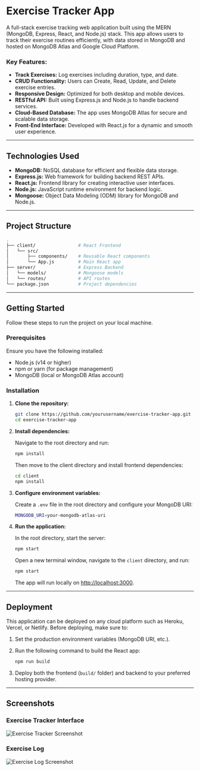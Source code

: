 
# **Exercise Tracker App**

A full-stack exercise tracking web application built using the MERN (MongoDB, Express, React, and Node.js) stack. This app allows users to track their exercise routines efficiently, with data stored in MongoDB and hosted on MongoDB Atlas and Google Cloud Platform.

### **Key Features:**

- **Track Exercises:** Log exercises including duration, type, and date.
- **CRUD Functionality:** Users can Create, Read, Update, and Delete exercise entries.
- **Responsive Design:** Optimized for both desktop and mobile devices.
- **RESTful API:** Built using Express.js and Node.js to handle backend services.
- **Cloud-Based Database:** The app uses MongoDB Atlas for secure and scalable data storage.
- **Front-End Interface:** Developed with React.js for a dynamic and smooth user experience.

---

## **Technologies Used**

- **MongoDB:** NoSQL database for efficient and flexible data storage.
- **Express.js:** Web framework for building backend REST APIs.
- **React.js:** Frontend library for creating interactive user interfaces.
- **Node.js:** JavaScript runtime environment for backend logic.
- **Mongoose:** Object Data Modeling (ODM) library for MongoDB and Node.js.

---

## **Project Structure**

```bash
.
├── client/                # React Frontend
│   └── src/
│       ├── components/    # Reusable React components
│       └── App.js         # Main React app
├── server/                # Express Backend
│   └── models/            # Mongoose models
│   └── routes/            # API routes
└── package.json           # Project dependencies
```

---

## **Getting Started**

Follow these steps to run the project on your local machine.

### **Prerequisites**

Ensure you have the following installed:

- Node.js (v14 or higher)
- npm or yarn (for package management)
- MongoDB (local or MongoDB Atlas account)

### **Installation**

1. **Clone the repository:**

   ```bash
   git clone https://github.com/yourusername/exercise-tracker-app.git
   cd exercise-tracker-app
   ```

2. **Install dependencies:**

   Navigate to the root directory and run:

   ```bash
   npm install
   ```

   Then move to the client directory and install frontend dependencies:

   ```bash
   cd client
   npm install
   ```

3. **Configure environment variables:**

   Create a `.env` file in the root directory and configure your MongoDB URI:

   ```bash
   MONGODB_URI=your-mongodb-atlas-uri
   ```

4. **Run the application:**

   In the root directory, start the server:

   ```bash
   npm start
   ```

   Open a new terminal window, navigate to the `client` directory, and run:

   ```bash
   npm start
   ```

   The app will run locally on [http://localhost:3000](http://localhost:3000).

---

## **Deployment**

This application can be deployed on any cloud platform such as Heroku, Vercel, or Netlify. Before deploying, make sure to:

1. Set the production environment variables (MongoDB URI, etc.).
2. Run the following command to build the React app:

   ```bash
   npm run build
   ```

3. Deploy both the frontend (`build/` folder) and backend to your preferred hosting provider.

---

## **Screenshots**

### **Exercise Tracker Interface**
![Exercise Tracker Screenshot](https://github.com/user-attachments/assets/ac44e992-7350-434e-a968-30f6b96b1c5a)

### **Exercise Log**
![Exercise Log Screenshot](https://github.com/user-attachments/assets/e7b4a70b-0b22-42ec-87de-504b6954e255)
